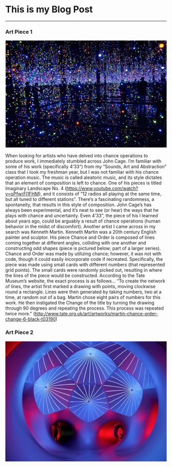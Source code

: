 # This is my Blog Post
------

### Art Piece 1
![Chance and Order](images/Image_1.png?raw=true "Chance and Order")

When looking for artists who have delved into chance operations to produce work, I immediately stumbled across John Cage. I’m familiar with some of his work (specifically 4’33”) from my “Sounds, Art and Abstraction” class that I took my freshman year, but I was not familiar with his chance operation music. The music is called aleatoric music, and its style dictates that an element of composition is left to chance. One of his pieces is titled Imaginary Landscape No. 4 (https://www.youtube.com/watch?v=oPfwrFl1FHM), and it consists of “12 radios all playing at the same time, but all tuned to different stations”. There’s a fascinating randomness, a spontaneity, that results in this style of composition. John Cage’s has always been experimental, and it’s neat to see (or hear) the ways that he plays with chance and uncertainty. Even 4’33”, the piece of his I learned about years ago, could be arguably a result of chance operations (human behavior in the midst of discomfort).
	Another artist I came across in my search was Kenneth Martin. Kenneth Martin was a 20th century English painter and sculptor. His piece Chance and Order is composed of lines coming together at different angles, colliding with one another and constructing odd shapes (piece is pictured below; part of a larger series). Chance and Order was made by utilizing chance; however, it was not with code, though it could easily incorporate code if recreated. Specifically, the piece was made using small cards with different numbers (that represented grid points). The small cards were randomly picked out, resulting in where the lines of the piece would be constructed. According to the Tate Museum’s website, the exact process is as follows… “To create the network of lines, the artist first marked a drawing with points, moving clockwise round a rectangle. Lines were then generated by taking numbers, two at a time, at random out of a bag. Martin chose eight pairs of numbers for this work. He then instigated the Change of the title by turning the drawing through 90 degrees and repeating the process. This process was repeated twice more.” (http://www.tate.org.uk/art/artworks/martin-chance-order-change-6-black-t03190)


### Art Piece 2

![John Cage](images/Image_2.png?raw=true "John Cage")

